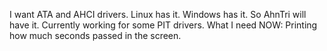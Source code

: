 I want ATA and AHCI drivers.
Linux has it. Windows has it. So AhnTri will have it.
Currently working for some PIT drivers.
What I need NOW: Printing how much seconds passed in the screen.

